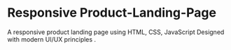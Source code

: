 # Responsive Product-Landing-Page

A responsive product landing page using
HTML, CSS, JavaScript 
Designed with modern UI/UX principles .
